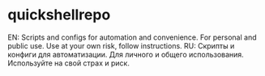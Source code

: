 # quickshellrepo
EN: Scripts and configs for automation and convenience. For personal and public use. Use at your own risk, follow instructions.
RU: Скрипты и конфиги для автоматизации. Для личного и общего использования. Используйте на свой страх и риск.
